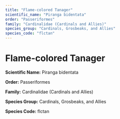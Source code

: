 ```yaml
---
title: "Flame-colored Tanager"
scientific_name: "Piranga bidentata"
order: "Passeriformes"
family: "Cardinalidae (Cardinals and Allies)"
species_group: "Cardinals, Grosbeaks, and Allies"
species_code: "flctan"
---
```


# Flame-colored Tanager

**Scientific Name:** Piranga bidentata

**Order:** Passeriformes

**Family:** Cardinalidae (Cardinals and Allies)

**Species Group:** Cardinals, Grosbeaks, and Allies

**Species Code:** flctan
